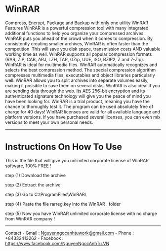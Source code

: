 # WinRAR
Compress, Encrypt, Package and Backup with only one utility
WinRAR Features
WinRAR is a powerful compression tool with many integrated additional functions to help you organize your compressed archives.
WinRAR puts you ahead of the crowd when it comes to compression. By consistently creating smaller archives, WinRAR is often faster than the competition. This will save you disk space, transmission costs AND valuable working time as well.
WinRAR supports all popular compression formats (RAR, ZIP, CAB, ARJ, LZH, TAR, GZip, UUE, ISO, BZIP2, Z and 7-Zip).
WinRAR is ideal for multimedia files. WinRAR automatically recognizes and selects the best compression method. The special compression algorithm compresses multimedia files, executables and object libraries particularly well.
WinRAR allows you to split archives into separate volumes easily, making it possible to save them on several disks.
WinRAR is also ideal if you are sending data through the web. Its AES 256-bit encryption and its authenticated signature technology will give you the peace of mind you have been looking for.
WinRAR is a trial product, meaning you have the chance to thoroughly test it. The program can be used absolutely free of charge for 40 days!
WinRAR licenses are valid for all available language and platform versions. If you have purchased several licenses, you can even mix versions to meet your own personal needs.

-----------------------------------------------------------------------------------------------------------------------------------------------------------------------
# Instructions On How To Use

This is the file that will give you unlimited corporate license of WinRAR software, 100% FREE !

step (1) Download the archive

step (2) Extract the archive

step (3) Go to C:\ProgramFiles\WinRAR\

step (4) Paste the file rarreg.key into the WinRAR . folder

step (5) Now you have WinRAR unlimited corporate license with no charge from WinRAR company !

-----------------------------------------------------------------------------------------------------------------------------------------------------------------------

Contact - Gmail : Nguyenngocanhtuwork@gmail.com
        - Phone : +84332413262
        - Facebook : https://www.facebook.com/NguyenNgocAnhTu.VN
